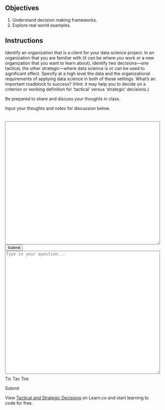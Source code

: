 ## Objectives

1. Understand decision making frameworks.
2. Explore real world examples.

## Instructions

Identify an organization that is a client for your data science project. In an organization that you are familiar with (it can be where you work or a new organization that you want to learn about), identify two decisions—one tactical, the other strategic—where data science is or can be used to significant effect.  Specify at a high level the data and the organizational requirements of applying data science in both of those settings. What’s an important roadblock to success?  (Hint: it may help you to decide on a criterion or working definition for ‘tactical’ versus ‘strategic’ decisions.)

Be prepared to share and discuss your thoughts in class.

Input your thoughts and notes for discussion below.

<textarea style="width: 100%; height: 400px; margin-top: 20px; padding: 20px;font-size: 16px;"></textarea>

<input type="submit" class="button">

<div class="textarea-group"><textarea class="textarea-group__textarea" placeholder="Type in your question..." style="width: 100%; height: 400px;" rows="4"></textarea><div class="textarea-group__foot" style="margin-top: -7px;"><div class="media-block util--padding-lm"><div class="media-block__content media-block__content--fill"><p>Tic Tac Toe</p></div><div class="media-block__media"><div class="button button--corners-tight button--color-purple button--height-small">Submit</div></div></div></div></div>

<p class='util--hide'>View <a href='https://learn.co/lessons/tactical-and-strategic-decisions'>Tactical and Strategic Decisions</a> on Learn.co and start learning to code for free.</p>
